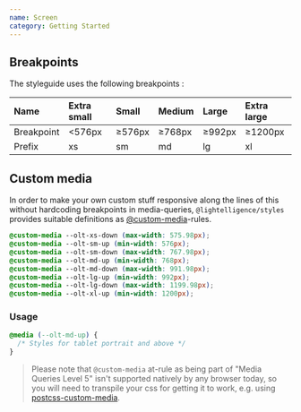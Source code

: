 ```yaml
---
name: Screen
category: Getting Started
---
```


## Breakpoints

The styleguide uses the following breakpoints :

|       Name | Extra small |  Small | Medium |  Large | Extra large |
|:-----------|:------------|:-------|:-------|:-------|:------------|
| Breakpoint |    <576px   | ≥576px | ≥768px | ≥992px |   ≥1200px   |
|     Prefix |      xs     |   sm   |   md   |   lg   |      xl     |


## Custom media

In order to make your own custom stuff responsive along the lines of this 
without hardcoding breakpoints in media-queries, `@lightelligence/styles` 
provides suitable definitions as 
[@custom-media](https://drafts.csswg.org/mediaqueries-5/#custom-mq)-rules.

```css
@custom-media --olt-xs-down (max-width: 575.98px);
@custom-media --olt-sm-up (min-width: 576px);
@custom-media --olt-sm-down (max-width: 767.98px);
@custom-media --olt-md-up (min-width: 768px);
@custom-media --olt-md-down (max-width: 991.98px);
@custom-media --olt-lg-up (min-width: 992px);
@custom-media --olt-lg-down (max-width: 1199.98px);
@custom-media --olt-xl-up (min-width: 1200px);
```

### Usage

```css
@media (--olt-md-up) {
  /* Styles for tablet portrait and above */
}
```

> Please note that `@custom-media` at-rule as being part of 
> "Media Queries Level 5" isn't supported natively by any browser today, so 
> you will need to transpile your css for getting it to work, e.g. using 
> [postcss-custom-media](https://github.com/postcss/postcss-custom-media).
